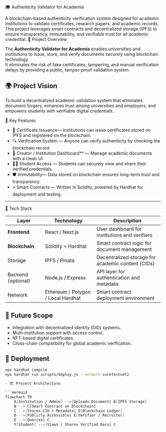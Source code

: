 🎓 Authenticity Validator for Academia

A blockchain-based authenticity verification system designed for academic institutions to validate certificates, research papers, and academic records.  
This project leverages smart contracts and decentralized storage (IPFS) to ensure transparency, immutability, and verifiable trust for all academic credential.
🚀 Project Overview

The **Authenticity Validator for Academia** enables universities and institutions to issue, store, and verify documents securely using blockchain technology.  
It eliminates the risk of fake certificates, tampering, and manual verification delays by providing a public, tamper-proof validation system.


## 🌍 Project Vision
To build a decentralized academic validation system that eliminates document forgery, enhances trust among universities and employers, and empowers students with verifiable digital credentials.

🧩 Key Features

- 🧾 Certificate Issuance— Institutions can issue certificates stored on IPFS and registered on the blockchain.  
- 🔍 Verification System — Anyone can verify authenticity by checking the blockchain record.  
- 🧠 Creator / Institution Dashboard** — Manage academic documents with a clean UI.  
- 🧑‍🎓 Student Access — Students can securely view and share their verified credentials.  
- 🛡️ Immutability— Data stored on blockchain ensures long-term trust and transparency.  
- ⚡ Smart Contracts — Written in Solidity, powered by Hardhat for deployment and testing.  

---
🧱 Tech Stack

| Layer | Technology | Description |
|-------|-------------|-------------|
| **Frontend** | React / Next.js | User dashboard for institutions and verifiers 
| **Blockchain** | Solidity + Hardhat | Smart contract logic for document management |
| Storage | IPFS / Pinata | Decentralized storage for academic content (CIDs) |
| Backend (optional) | Node.js / Express | API layer for authentication and metadata |
| Network | Ethereum / Polygon / Local Hardhat | Smart contract deployment environment |
## 🚀 Future Scope
- Integration with decentralized identity (DID) systems.
- Multi-institution support with access control.
- NFT-based digital certificates.
- Cross-chain compatibility for global academic verification.

## 🧱 Deployment
```bash
npx hardhat compile
npx hardhat run scripts/deploy.js --network coreTestnet2

- 🏗️ Project Architecture

```mermaid
flowchart TD
    A[Institution / Admin] -->|Uploads Document| B[IPFS Storage]
    B --> C[Smart Contract on Blockchain]
    C -->|Stores CID + Metadata| D[Blockchain Ledger]
    D -->|Publicly Accessible| E[Verifier / Recruiter]
    E -->|Queries| C
    F[Student] -->|Views / Shares Verified Docs| C
